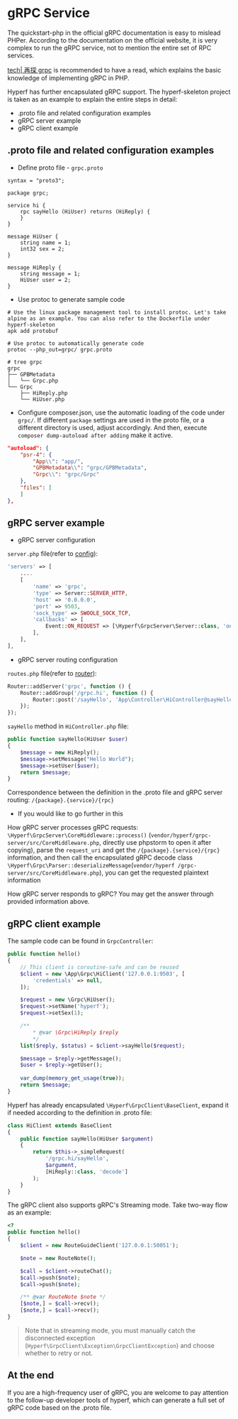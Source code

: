 # gRPC Service

The quickstart-php in the official gRPC documentation is easy to mislead PHPer. According to the documentation on the official website, it is very complex to run the gRPC service, not to mention the entire set of RPC services.

[tech| 再探 grpc](https://www.jianshu.com/p/f3221df39e6f) is recommended to have a read, which explains the basic knowledge of implementing gRPC in PHP.

Hyperf has further encapsulated gRPC support. The hyperf-skeleton project is taken as an example to explain the entire steps in detail:

- .proto file and related configuration examples
- gRPC server example
- gRPC client example

## .proto file and related configuration examples

- Define proto file - `grpc.proto`

```proto3
syntax = "proto3";

package grpc;

service hi {
    rpc sayHello (HiUser) returns (HiReply) {
    }
}

message HiUser {
    string name = 1;
    int32 sex = 2;
}

message HiReply {
    string message = 1;
    HiUser user = 2;
}
```

- Use protoc to generate sample code

```
# Use the linux package management tool to install protoc. Let's take alpine as an example. You can also refer to the Dockerfile under hyperf-skeleton
apk add protobuf

# Use protoc to automatically generate code
protoc --php_out=grpc/ grpc.proto

# tree grpc
grpc
├── GPBMetadata
│   └── Grpc.php
└── Grpc
    ├── HiReply.php
    └── HiUser.php
```

- Configure composer.json, use the automatic loading of the code under `grpc/`. If different `package` settings are used in the proto file, or a different directory is used, adjust accordingly. And then, execute `composer dump-autoload after adding` make it active.

```json
"autoload": {
    "psr-4": {
        "App\\": "app/",
        "GPBMetadata\\": "grpc/GPBMetadata",
        "Grpc\\": "grpc/Grpc"
    },
    "files": [
    ]
},
```

## gRPC server example

- gRPC server configuration

`server.php` file(refer to [config](zh-cn/config.md)):

```php
'servers' => [
    ....
    [
        'name' => 'grpc',
        'type' => Server::SERVER_HTTP,
        'host' => '0.0.0.0',
        'port' => 9503,
        'sock_type' => SWOOLE_SOCK_TCP,
        'callbacks' => [
            Event::ON_REQUEST => [\Hyperf\GrpcServer\Server::class, 'onRequest'],
        ],
    ],
],
```

- gRPC server routing configuration

`routes.php` file(refer to [router](zh-cn/router.md)):

```php
Router::addServer('grpc', function () {
    Router::addGroup('/grpc.hi', function () {
        Router::post('/sayHello', 'App\Controller\HiController@sayHello');
    });
});
```

`sayHello` method in `HiController.php` file:

```php
public function sayHello(HiUser $user) 
{
    $message = new HiReply();
    $message->setMessage("Hello World");
    $message->setUser($user);
    return $message;
}

```

Correspondence between the definition in the .proto file and gRPC server routing: `/{package}.{service}/{rpc}`

- If you would like to go further in this

How gRPC server processes gRPC requests: `\Hyperf\GrpcServer\CoreMiddleware::process()` (`vendor/hyperf/grpc-server/src/CoreMiddleware.php`, directly use phpstorm to open it after copying), parse the `request_uri` and get the `/{package}.{service}/{rpc}` information, and then call the encapsulated gRPC decode class `\Hyperf\Grpc\Parser::deserializeMessage`(`vendor/hyperf /grpc-server/src/CoreMiddleware.php`), you can get the requested plaintext information

How gRPC server responds to gRPC? You may get the answer through provided information above.

## gRPC client example

The sample code can be found in `GrpcController`:

```php
public function hello()
{
    // This client is coroutine-safe and can be reused
    $client = new \App\Grpc\HiClient('127.0.0.1:9503', [
        'credentials' => null,
    ]);

    $request = new \Grpc\HiUser();
    $request->setName('hyperf');
    $request->setSex(1);

    /**
        * @var \Grpc\HiReply $reply
        */
    list($reply, $status) = $client->sayHello($request);

    $message = $reply->getMessage();
    $user = $reply->getUser();
    
    var_dump(memory_get_usage(true));
    return $message;
}
```

Hyperf has already encapsulated `\Hyperf\GrpcClient\BaseClient`, expand it if needed according to the definition in .proto file:

```php
class HiClient extends BaseClient
{
    public function sayHello(HiUser $argument)
    {
        return $this->_simpleRequest(
            '/grpc.hi/sayHello',
            $argument,
            [HiReply::class, 'decode']
        );
    }
}
```

The gRPC client also supports gRPC's Streaming mode. Take two-way flow as an example:

```php
<?
public function hello()
{
    $client = new RouteGuideClient('127.0.0.1:50051');

    $note = new RouteNote();

    $call = $client->routeChat();
    $call->push($note);
    $call->push($note);

    /** @var RouteNote $note */
    [$note,] = $call->recv();
    [$note,] = $call->recv();
}
```

> Note that in streaming mode, you must manually catch the disconnected exception (`Hyperf\GrpcClient\Exception\GrpcClientException`) and choose whether to retry or not.

## At the end

If you are a high-frequency user of gRPC, you are welcome to pay attention to the follow-up developer tools of hyperf, which can generate a full set of gRPC code based on the .proto file.
